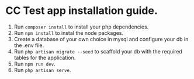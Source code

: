 # CC Test app installation guide.

1) Run `composer install` to install your php dependencies.
2) Run `npm install` to instal the node packages.
3) Create a database of your own choice in mysql and configure your db in the .env file.
4) Run `php artisan migrate --seed` to scaffold your db with the required tables for the application.
5) Run `npm run dev`.
6) Run `php artisan serve`.
